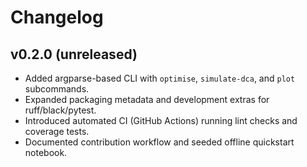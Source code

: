# Changelog

## v0.2.0 (unreleased)
- Added argparse-based CLI with `optimise`, `simulate-dca`, and `plot` subcommands.
- Expanded packaging metadata and development extras for ruff/black/pytest.
- Introduced automated CI (GitHub Actions) running lint checks and coverage tests.
- Documented contribution workflow and seeded offline quickstart notebook.

